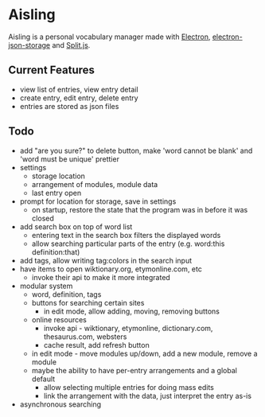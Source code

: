 # Aisling
Aisling is a personal vocabulary manager made with [Electron](https://electronjs.org/), [electron-json-storage](https://github.com/electron-userland/electron-json-storage) and [Split.js](https://nathancahill.github.io/Split.js/).

## Current Features

- view list of entries, view entry detail
- create entry, edit entry, delete entry
- entries are stored as json files

## Todo
- add "are you sure?" to delete button, make 'word cannot be blank' and 'word must be unique' prettier
- settings
    - storage location
    - arrangement of modules, module data
    - last entry open
- prompt for location for storage, save in settings
    - on startup, restore the state that the program was in before it was closed
- add search box on top of word list
    - entering text in the search box filters the displayed words
    - allow searching particular parts of the entry (e.g. word:this definition:that)
- add tags, allow writing tag:colors in the search input
- have items to open wiktionary.org, etymonline.com, etc
    - invoke their api to make it more integrated
- modular system
    - word, definition, tags
    - buttons for searching certain sites
        - in edit mode, allow adding, moving, removing buttons
    - online resources
        - invoke api - wiktionary, etymonline, dictionary.com, thesaurus.com, websters
        - cache result, add refresh button
    - in edit mode - move modules up/down, add a new module, remove a module
    - maybe the ability to have per-entry arrangements and a global default
        - allow selecting multiple entries for doing mass edits
        - link the arrangement with the data, just interpret the entry as-is
- asynchronous searching
